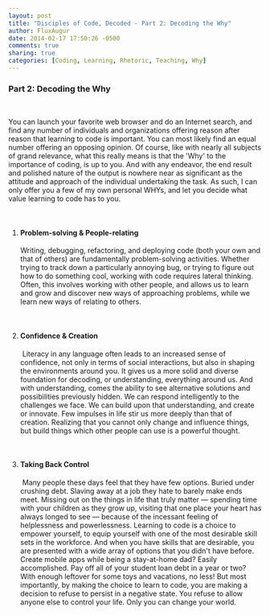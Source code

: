 ```yaml
---
layout: post
title: "Disciples of Code, Decoded - Part 2: Decoding the Why"
author: FluxAugur
date: 2014-02-17 17:50:26 -0500
comments: true
sharing: true
categories: [Coding, Learning, Rhetoric, Teaching, Why]
---
```

<h3>Part 2: Decoding the Why</h3><br>
<p>You can launch your favorite web browser and do an Internet search, and find any number of individuals and organizations offering reason after reason that learning to code is important. You can most likely find an equal number offering an opposing opinion. <!--more-->Of course, like with nearly all subjects of grand relevance, what this really means is that the 'Why' to the importance of coding, is up to you. And with any endeavor, the end result and polished nature of the output is nowhere near as significant as the attitude and approach of the individual undertaking the task. As such, I can only offer you a few of my own personal WHYs, and let you decide what value learning to code has to you.</p><br>
<ol>
  <li><h4>Problem-solving & People-relating </h4>
  <p>Writing, debugging, refactoring, and deploying code (both your own and that of others) are fundamentally problem-solving activities. Whether trying to track down a particularly annoying bug, or trying to figure out how to do something cool, working with code requires lateral thinking. Often, this involves working with other people, and allows us to learn and grow and discover new ways of approaching problems, while we learn new ways of relating to others.</p></li><br>
  <li><h4>Confidence & Creation</h4>
  <p> Literacy in any language often leads to an increased sense of confidence, not only in terms of social interactions, but also in shaping the environments around you. It gives us a more solid and diverse foundation for decoding, or understanding, everything around us. And with understanding, comes the ability to see alternative solutions and possibilities previously hidden. We can respond intelligently to the challenges we face. We can build upon that understanding, and create or innovate. Few impulses in life stir us more deeply than that of creation. Realizing that you cannot only change and influence things, but build things which other people can use is a powerful thought.</p></li><br>
  <li><h4>Taking Back Control</h4>
  <p> Many people these days feel that they have few options. Buried under crushing debt. Slaving away at a job they hate to barely make ends meet. Missing out on the things in life that truly matter — spending time with your children as they grow up, visiting that one place your heart has always longed to see — because of the incessant feeling of helplessness and powerlessness. Learning to code is a choice to empower yourself, to equip yourself with one of the most desirable skill sets in the workforce. And when you have skills that are desirable, you are presented with a wide array of options that you didn't have before. Create mobile apps while being a stay-at-home dad? Easily accomplished. Pay off all of your student loan debt in a year or two? With enough leftover for some toys and vacations, no less! But most importantly, by making the choice to learn to code, you are making a decision to refuse to persist in a negative state. You refuse to allow anyone else to control your life. Only you can change your world.</p></li><br>
</ol>
